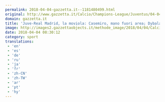 ```yaml
---
permalink: 2018-04-04-gazzetta.it--1181480499.html
original: http://www.gazzetta.it/Calcio/Champions-League/Juventus/04-04-2018/juve-real-madrid-casemiro-mano-fuori-area-dybala-l-espulsione-ci-sta-moviola-260255609471.shtml
domain: gazzetta.it
title: 'Juve-Real Madrid, la moviola: Casemiro, mano fuori area; Dybala, l’espulsione ci sta'
image: http://images2.gazzettaobjects.it/methode_image/2018/04/04/Calcio/Foto%20Calcio%20-%20Trattate/d9671ae08fe8877429c97dc871423e26_169_xl.jpg
date: 2018-04-04 08:30:12
category: sport
translations: 
 - 'en'
 - 'es'
 - 'de'
 - 'ru'
 - 'ja'
 - 'fr'
 - 'zh-CN'
 - 'zh-TW'
 - 'ar'
 - 'pt'
 - 'hy'
---
```


